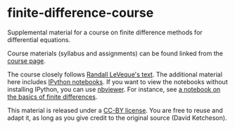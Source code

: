 finite-difference-course
========================
Supplemental material for a course on finite difference methods for differential equations.

Course materials (syllabus and assignments) can be found linked from the 
[course page](https://github.com/ketch/finite-difference-course/wiki).

The course closely follows [Randall LeVeque's text](http://faculty.washington.edu/rjl/fdmbook/).
The additional material here includes 
[IPython notebooks](http://ipython.org/ipython-doc/dev/interactive/htmlnotebook.html).
If you want to view the notebooks without installing IPython, you can use [nbviewer](http://nbviewer.ipython.org).
For instance, see [a notebook on the basics of finite differences](http://nbviewer.ipython.org/urls/raw.github.com/ketch/finite-difference-course/master/ipython/Finite_differences.ipynb).

This material is released under a [CC-BY license](http://creativecommons.org/licenses/by/2.0/).
You are free to reuse and adapt it, as long as you give credit to the original source (David Ketcheson).
